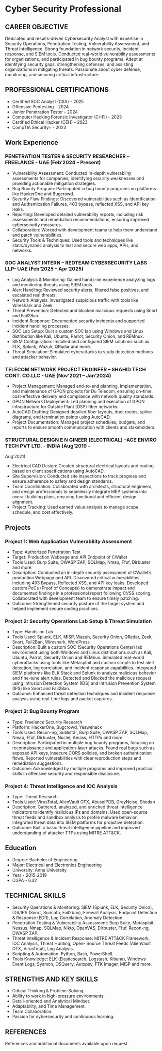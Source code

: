 # Cyber Security Professional

## CAREER OBJECTIVE
Dedicated and results-driven Cybersecurity Analyst with expertise in Security Operations, Penetration Testing, Vulnerability Assessment, and Threat Intelligence. Strong foundation in network security, incident response, and SIEM tools. Conducted real-world vulnerability assessments for organizations, and participated in bug bounty programs. Adept at identifying security gaps, strengthening defenses, and assisting organizations in mitigating threats. Passionate about cyber defense, monitoring, and securing critical infrastructure.

## PROFESSIONAL CERTIFICATIONS
- Certified SOC Analyst (CSA) - 2025
- Offensive Pentesting - 2024
- Junior Penetration Tester - 2024
- Computer Hacking Forensic Investigator (CHFI) - 2023
- Certified Ethical Hacker (CEH) - 2023
- CompTIA Security+ - 2023

## Work Experience
### PENETRATION TESTER & SECURITY RESEARCHER – FREELANCE - UAE (Feb’2024 – Present)
- Vulnerability Assessment: Conducted in-depth vulnerability assessments for companies, identifying security weaknesses and providing actionable mitigation strategies.
- Bug Bounty Program: Participated in bug bounty programs on platforms like HackerOne and Bugcrowd.
- Security Flaw Findings: Discovered vulnerabilities such as Identification and Authentication Failures, 403 bypass, reflected XSS, and API key leaks.
- Reporting: Developed detailed vulnerability reports, including risk assessments and remediation recommendations, ensuring improved cybersecurity measures.
- Collaboration: Worked with development teams to help them understand and patch vulnerabilities.
- Security Tools & Techniques: Used tools and techniques like static/dynamic analysis to test and secure web apps, APIs, and networks.

### SOC ANALYST INTERN – REDTEAM CYBERSECURITY LABS LLP- UAE (Feb’2025 – Apr’2025)
- Log Analysis & Monitoring: Gained hands-on experience analyzing logs and monitoring threats using SIEM tools.
- Alert Handling: Reviewed security alerts, filtered false positives, and escalated real threats.
- Network Analysis: Investigated suspicious traffic with tools like Wireshark and Zeek.
- Threat Prevention: Detected and blocked malicious requests using Snort and Fail2Ban.
- Incident Response: Documented security incidents and supported incident handling processes.
- SOC Lab Setup: Built a custom SOC lab using Windows and Linux distribution like Kali, Ubuntu, Parrot, Security Onion, and REMnux.
- SIEM Configuration: Installed and configured SIEM solutions such as ELK, Splunk, Wazuh, QRadar and more.
- Threat Simulation: Simulated cyberattacks to study detection methods and attacker behavior.

### TELECOM NETWORK PROJECT ENGINEER – SHAHID TECH CONT. CO.LLC - UAE (Nov’2021 – Jan’2024)
- Project Management: Managed end-to-end planning, implementation, and maintenance of GPON projects for Du Telecom, ensuring on-time, cost-effective delivery and compliance with network quality standards.
- GPON Network Deployment: Led planning and execution of GPON infrastructure for Outside Plant (OSP) fiber networks.
- AutoCAD Drafting: Designed detailed fiber layouts, duct routes, splice diagrams, and termination points using AutoCAD.
- Project Documentation: Managed project schedules, budgets, and reports to ensure smooth communication with clients and stakeholders.

### STRUCTURAL DESIGN E N GINEER (ELECTRICAL) –ACE ENVIRO TECH PVT LTD. - INDIA (Aug’2019 –
Aug’2021)
- Electrical CAD Design: Created structural electrical layouts and routing based on client specifications using AutoCAD.
- Site Supervision: Conducted site inspections to track progress and ensure adherence to safety and design standards.
- Team Coordination: Collaborated with architects, structural engineers, and design professionals to seamlessly integrate MEP systems into overall building plans, ensuring functional and efficient design alignment.
- Project Tracking: Used earned value analysis to manage scope, schedule, and cost effectively.

## Projects
### Project 1: Web Application Vulnerability Assessment
- Type: Authorized Penetration Test
- Target: Production Webpage and API Endpoint of CWallet
- Tools Used: Burp Suite, OWASP ZAP, SQLMap, Nmap, Ffuf, Dirbuster and more.
- Description:
Conducted an in-depth security assessment of CWallet’s production Webpage and API. Discovered critical vulnerabilities including 403 Bypass, Reflected XSS, and API key leaks. Developed custom PoCs (Proof of Concepts) to demonstrate impact and documented findings in a professional report following CVSS scoring. Collaborated with development team to ensure timely patching.
- Outcome: Strengthened security posture of the target system and helped implement secure coding practices.

### Project 2: Security Operations Lab Setup & Threat Simulation
- Type: Hands-on Lab
- Tools Used: Splunk, ELK, MISP, Wazuh, Security Onion, QRadar, Zeek, Snort, Fail2Ban, Wireshark, WordPress
- Description:
Built a custom SOC (Security Operations Center) lab environment using both Windows and Linux distributions such as Kali, Ubuntu, Parrot, Security Onion and REMnux. Simulated real-world cyberattacks using tools like Metasploit and custom scripts to test alert detection, log correlation, and incident response capabilities. Integrated SIEM platforms like ELK Stack and Splunk to analyze malicious behavior and fine-tune alert rules. Detected and Blocked the malicious request using Intrusion Detection System (IDS) and Intrusion Prevention System (IPS) like Snort and Fail2Ban.
- Outcome: Enhanced threat detection techniques and incident response analysis using real-time logs and packet captures.

### Project 3: Bug Bounty Program
- Type: Freelance Security Research
- Platform: HackerOne, Bugcrowd, Yeswehack
- Tools Used: Recon-ng, Sublist3r, Burp Suite, OWASP ZAP, SQLMap, Nmap, Ffuf, Dirbuster, Nuclei, Amass, HTTPx and more
- Description:
Participated in multiple bug bounty programs, focusing on reconnaissance and application-layer attacks. Found real bugs such as exposed API keys, insecure CORS policies, and broken authentication flows. Reported vulnerabilities with clear reproduction steps and remediation suggestions.
- Outcome: Acknowledged by multiple programs and improved practical skills in offensive security and responsible disclosure.

### Project 4: Threat Intelligence and IOC Analysis
- Type: Threat Research
- Tools Used: VirusTotal, AlienVault OTX, AbuseIPDB, GreyNoise, Shodan
- Description:
Gathered, analyzed, and enriched threat intelligence indicators to identify malicious IPs and domains. Used open-source threat feeds and sandbox analysis to profile malware behavior. Integrated threat data into SIEM platforms for proactive detection.
- Outcome: Built a basic threat intelligence pipeline and improved understanding of attacker TTPs using MITRE ATT&CK.

## Education
- Degree: Bachelor of Engineering
- Major: Electrical and Electronics Engineering
- University: Anna University
- Year - 2015-2019
- CGPA - 6.32

## TECHNICAL SKILLS
- Security Operations & Monitoring: SIEM (Splunk, ELK, Security Onion), IDS/IPS (Snort, Suricata, Fail2ban), Firewall Analysis, Endpoint Detection & Response (EDR), Log Correlation, Anomaly Detection.
- Penetration Testing & Vulnerability Assessment: Burp Suite, Metasploit, Nessus, Nmap, SQLMap, Nikto, OpenVAS, Dirbuster, Ffuf, Recon-ng, OWASP ZAP.
- Threat Intelligence & Incident Response: MITRE ATT&CK Framework, IOC Analysis, Threat Hunting, Open- Source Threat Feeds (AlienVault OTX, VirusTotal), Log Analysis.
- Scripting & Automation: Python, Bash, PowerShell.
- Tools Knowledge: ELK (Elasticsearch, Logstash, Kibana), Windows Event Logs, Sysmon, OSQuery, Autopsy, FTK Imager, MISP and more.

## STRENGTHS AND KEY SKILLS
- Critical Thinking & Problem-Solving.
- Ability to work in high-pressure environments.
- Detail-oriented and Analytical Mindset.
- Adaptability, and Time Management.
- Team Collaboration.
- Passion for cybersecurity and continuous learning.

## REFERENCES
References and additional documents available upon request.
